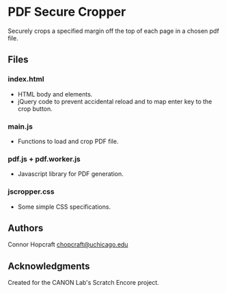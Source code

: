 # PDF Secure Cropper

Securely crops a specified margin off the top of each page in a chosen pdf file.

## Files

### index.html

* HTML body and elements.
* jQuery code to prevent accidental reload and to map enter key to the crop button.

### main.js

* Functions to load and crop PDF file.

### pdf.js + pdf.worker.js

* Javascript library for PDF generation.

### jscropper.css

* Some simple CSS specifications.

## Authors

Connor Hopcraft
chopcraft@uchicago.edu

## Acknowledgments

Created for the CANON Lab's Scratch Encore project.